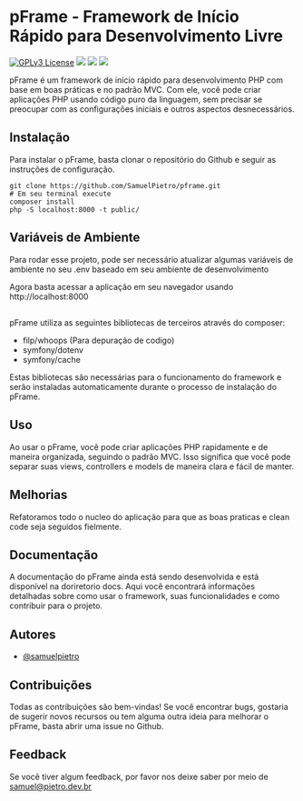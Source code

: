 # pFrame - Framework de Início Rápido para Desenvolvimento Livre
[![GPLv3 License](https://img.shields.io/badge/License-GPL%20v3-yellow.svg)](https://opensource.org/licenses/)
![](https://img.shields.io/github/tag/SamuelPietro/pframe)
![](https://img.shields.io/github/release/SamuelPietro/pframe)
![](https://img.shields.io/github/issues/SamuelPietro/pframe)


pFrame é um framework de início rápido para desenvolvimento PHP com base em boas práticas e no padrão MVC. Com ele, você pode criar aplicações PHP usando código puro da linguagem, sem precisar se preocupar com as configurações iniciais e outros aspectos desnecessários.

## Instalação
Para instalar o pFrame, basta clonar o repositório do Github e seguir as instruções de configuração.

    git clone https://github.com/SamuelPietro/pframe.git
    # Em seu terminal execute
    composer install
    php -S localhost:8000 -t public/

## Variáveis de Ambiente

Para rodar esse projeto, pode ser necessário atualizar algumas variáveis de ambiente no seu .env baseado em seu ambiente de desenvolvimento

Agora basta acessar a aplicação em seu navegador usando http://localhost:8000

## 
pFrame utiliza as seguintes bibliotecas de terceiros através do composer:

- filp/whoops (Para depuração de codigo)
- symfony/dotenv 
- symfony/cache

Estas bibliotecas são necessárias para o funcionamento do framework e serão instaladas automaticamente durante o processo de instalação do pFrame.

## Uso
Ao usar o pFrame, você pode criar aplicações PHP rapidamente e de maneira organizada, seguindo o padrão MVC. Isso significa que você pode separar suas views, controllers e models de maneira clara e fácil de manter.


## Melhorias

Refatoramos todo o nucleo do aplicação para que as boas praticas e clean code seja seguidos fielmente.

## Documentação
A documentação do pFrame ainda está sendo desenvolvida e está disponível na doriretorio docs. Aqui você encontrará informações detalhadas sobre como usar o framework, suas funcionalidades e como contribuir para o projeto.

## Autores

- [@samuelpietro](https://www.github.com/samuelpietro)

## Contribuições
Todas as contribuições são bem-vindas! Se você encontrar bugs, gostaria de sugerir novos recursos ou tem alguma outra ideia para melhorar o pFrame, basta abrir uma issue no Github.


## Feedback

Se você tiver algum feedback, por favor nos deixe saber por meio de samuel@pietro.dev.br
